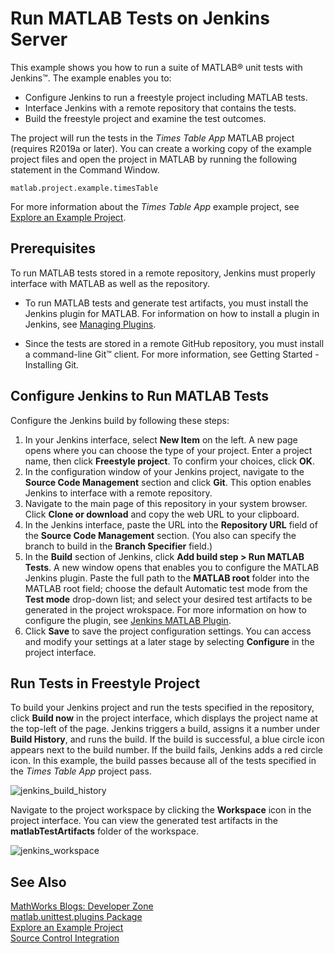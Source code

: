 # Run MATLAB Tests on Jenkins Server

This example shows you how to run a suite of MATLAB&reg; unit tests with Jenkins&trade;. The example enables you to:

* Configure Jenkins to run a freestyle project including MATLAB tests.
* Interface Jenkins with a remote repository that contains the tests.
* Build the freestyle project and examine the test outcomes.

The project will run the tests in the *Times Table App* MATLAB project (requires R2019a or later). You can create a working copy of the example project files and open the project in MATLAB by running the following statement in the Command Window. 

```
matlab.project.example.timesTable
```

For more information about the *Times Table App* example project, see [Explore an Example Project](https://www.mathworks.com/help/matlab/matlab_prog/explore-an-example-project.html).

## Prerequisites
To run MATLAB tests stored in a remote repository, Jenkins must properly interface with MATLAB as well as the repository.

* To run MATLAB tests and generate test artifacts, you must install the Jenkins plugin for MATLAB.  For information on how to install a plugin in Jenkins, see [Managing Plugins](https://jenkins.io/doc/book/managing/plugins/).

* Since the tests are stored in a remote GitHub repository, you must install a command-line Git™ client. For more information, see Getting Started - Installing Git.


## Configure Jenkins to Run MATLAB Tests
Configure the Jenkins build by following these steps:
1. In your Jenkins interface, select **New Item** on the left. A new page opens where you can choose the type of your project. Enter a project name, then click **Freestyle project**. To confirm your choices, click **OK**.
2. In the configuration window of your Jenkins project, navigate to the **Source Code Management** section and click **Git**. This option enables Jenkins to interface with a remote repository.
3. Navigate to the main page of this repository in your system browser. Click **Clone or download** and copy the web URL to your clipboard.
4. In the Jenkins interface, paste the URL into the **Repository URL** field of the **Source Code Management** section. (You also can specify the branch to build in the **Branch Specifier** field.)
5. In the **Build** section of Jenkins, click **Add build step > Run MATLAB Tests**. A new window opens that enables you to configure the MATLAB Jenkins plugin. Paste the full path to the **MATLAB root** folder into the MATLAB root field; choose the default Automatic test mode from the **Test mode** drop-down list; and select your desired test artifacts to be generated in the project wrokspace. For more information on how to configure the plugin, see [Jenkins MATLAB Plugin](https://github.com/jenkinsci/matlab-plugin).
6. Click **Save** to save the project configuration settings. You can access and modify your settings at a later stage by selecting **Configure** in the project interface.

## Run Tests in Freestyle Project
To build your Jenkins project and run the tests specified in the repository, click **Build now** in the project interface, which displays the project name at the top-left of the page. Jenkins triggers a build, assigns it a number under **Build History**, and runs the build. If the build is successful, a blue circle icon appears next to the build number. If the build fails, Jenkins adds a red circle icon. In this example, the build passes because all of the tests specified in the *Times Table App* project pass.

![jenkins_build_history](https://user-images.githubusercontent.com/48831250/70753886-db535380-1d03-11ea-871b-be27202b64ad.png)

Navigate to the project workspace by clicking the **Workspace** icon in the project interface. You can view the generated test artifacts in the **matlabTestArtifacts** folder of the workspace.

![jenkins_workspace](https://user-images.githubusercontent.com/48831250/70753800-9e875c80-1d03-11ea-9b4d-41c9bd0c005e.png)

## See Also
[MathWorks Blogs: Developer Zone](https://blogs.mathworks.com/developer/category/continuous-integration/)<br/>
[matlab.unittest.plugins Package](https://www.mathworks.com/help/matlab/ref/matlab.unittest.plugins-package.html)<br/>
[Explore an Example Project](https://www.mathworks.com/help/matlab/matlab_prog/explore-an-example-project.html)<br/>
[Source Control Integration](https://www.mathworks.com/help/matlab/source-control.html)
